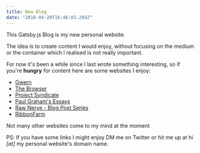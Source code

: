 ```yaml
---
title: New Blog
date: "2018-04-20T16:46:03.284Z"
---
```


This Gatsby.js Blog is my new personal website.

The idea is to create content I would enjoy, without focusing on the medium or the container which I realised is not really important.

For now it's been a while since I last wrote something interesting, so if you're **hungry** for content here are some websites I enjoy:
 
* [Gwern](https://gwern.net)
* [The Browser](https://thebrowser.com)
* [Project Syndicate](https://www.project-syndicate.org/)
* [Paul Graham's Essays](http://www.paulgraham.com/articles.html)
* [Raw Nerve - Blog Post Series](http://www.aaronsw.com/weblog/rawnerve)
* [RibbonFarm](https://www.ribbonfarm.com/)

Not many other websites come to my mind at the moment

PS: If you have some links I might enjoy DM me on Twitter or hit me up at hi *[at]* my personal website's domain name.
